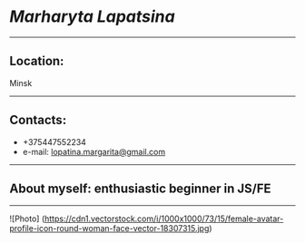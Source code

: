 # ***Marharyta Lapatsina***
***
## Location:
Minsk
***
## Contacts:
+ +375447552234
+ e-mail: lopatina.margarita@gmail.com
***
## About myself: enthusiastic beginner in JS/FE
***
![Photo] (https://cdn1.vectorstock.com/i/1000x1000/73/15/female-avatar-profile-icon-round-woman-face-vector-18307315.jpg)
